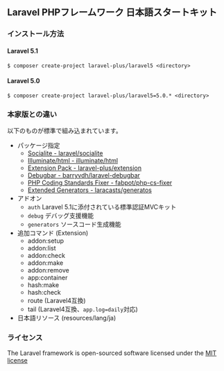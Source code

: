 ## Laravel PHPフレームワーク 日本語スタートキット

### インストール方法

#### Laravel 5.1
```Console
$ composer create-project laravel-plus/laravel5 <directory>
```

#### Laravel 5.0
```Console
$ composer create-project laravel-plus/laravel5=5.0.* <directory>
```

### 本家版との違い

以下のものが標準で組み込まれています。
- パッケージ指定
	- [Socialite - laravel/socialite](http://github.com/laravel/socialite)
	- [Illuminate/html - illuminate/html](http://github.com/illuminate/html)
	- [Extension Pack - laravel-plus/extension](http://github.com/jumilla/laravel-extension)
	- [Debugbar - barryvdh/laravel-debugbar](http://github.com/barryvdh/laravel-debugbar)
	- [PHP Coding Standards Fixer - fabpot/php-cs-fixer](https://github.com/friendsofphp/php-cs-fixer)
	- [Extended Generators - laracasts/generatos](https://github.com/laracasts/Laravel-5-Generators-Extended)
- アドオン
	- `auth` Laravel 5.1に添付されている標準認証MVCキット
	- `debug` デバッグ支援機能
	- `generators` ソースコード生成機能
- 追加コマンド (Extension)
	- addon:setup
	- addon:list
	- addon:check
	- addon:make
	- addon:remove
	- app:container
	- hash:make
	- hash:check
	- route (Laravel4互換)
	- tail (Laravel4互換、`app.log=daily`対応)
- 日本語リソース (resources/lang/ja)

### ライセンス

The Laravel framework is open-sourced software licensed under the [MIT license](http://opensource.org/licenses/MIT)
